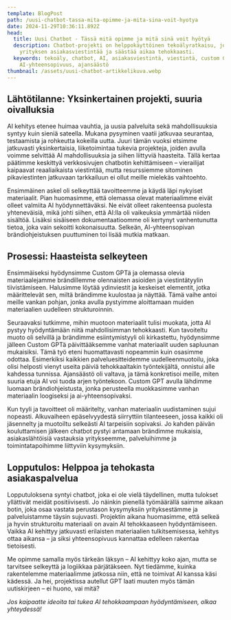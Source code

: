 ```yaml
---
template: BlogPost
path: /uusi-chatbot-tassa-mita-opimme-ja-mita-sina-voit-hyotya
date: 2024-11-29T10:36:11.892Z
head:
  title: Uusi Chatbot - Tässä mitä opimme ja mitä sinä voit hyötyä
  description: Chatbot-projekti on helppokäyttöinen tekoälyratkaisu, joka parantaa
    yrityksen asiakasviestintää ja säästää aikaa tehokkaasti.
  keywords: tekoäly, chatbot, AI, asiakasviestintä, viestintä, custom GPT,
    AI-yhteensopivuus, ajansäästö
thumbnail: /assets/uusi-chatbot-artikkelikuva.webp
---
```

## Lähtötilanne: Yksinkertainen projekti, suuria oivalluksia

AI kehitys etenee huimaa vauhtia, ja uusia palveluita sekä mahdollisuuksia syntyy kuin sieniä sateella. Mukana pysyminen vaatii jatkuvaa seurantaa, testaamista ja rohkeutta kokeilla uutta. Juuri tämän vuoksi etsimme jatkuvasti yksinkertaisia, liiketoimintaa tukevia projekteja, joiden avulla voimme selvittää AI mahdollisuuksia ja siihen liittyviä haasteita. Tällä kertaa päätimme keskittyä verkkosivujen chatbotin kehittämiseen – vierailijat kaipaavat reaaliaikaista viestintää, mutta resurssiemme sitominen pikaviestinten jatkuvaan tarkkailuun ei ollut meille mielekäs vaihtoehto.


Ensimmäinen askel oli selkeyttää tavoitteemme ja käydä läpi nykyiset materiaalit. Pian huomasimme, että olemassa olevat materiaalimme eivät olleet valmiita AI hyödynnettäväksi. Ne eivät olleet rakenteensa puolesta yhteneväisiä, mikä johti siihen, että AI:lla oli vaikeuksia ymmärtää niiden sisältöä. Lisäksi sisäiseen dokumentaatioomme oli kertynyt vanhentunutta tietoa, joka vain sekoitti kokonaisuutta. Selkeän, AI-yhteensopivan brändiohjeistuksen puuttuminen toi lisää mutkia matkaan.

## Prosessi: Haasteista selkeyteen

Ensimmäiseksi hyödynsimme Custom GPTä ja olemassa olevia materiaalejamme brändillemme olennaisten asioiden ja viestintätyylin tiivistämiseen. Halusimme löytää ydinviestit ja keskeiset elementit, jotka määrittelevät sen, miltä brändimme kuulostaa ja näyttää. Tämä vaihe antoi meille vankan pohjan, jonka avulla pystyimme aloittamaan muiden materiaalien uudelleen strukturoinnin.


Seuraavaksi tutkimme, mihin muotoon materiaalit tulisi muokata, jotta AI pystyy hyödyntämään niitä mahdollisimman tehokkaasti. Kun tavoiteltu muoto oli selvillä ja brändimme esiintymistyyli oli kirkastettu, hyödynsimme jälleen Custom GPTä päivittääksemme vanhat materiaalit uuden sapluunan mukaisiksi. Tämä työ eteni huomattavasti nopeammin kuin osasimme odottaa. Esimerkiksi kaikkien palveluesitteidemme uudelleenmuotoilu, joka olisi helposti vienyt useita päiviä tehokkaaltakin työntekijältä, onnistui alle kahdessa tunnissa. Ajansäästö oli valtava, ja tämä konkretisoi meille, miten suuria etuja AI voi tuoda arjen työntekoon. Custom GPT avulla lähdimme luomaan brändiohjeistusta, jonka perusteella muokkasimme vanhan materiaalin loogiseksi ja ai-yhteensopivaksi.


Kun tyyli ja tavoitteet oli määritelty, vanhan materiaalin uudistaminen sujui nopeasti. Alkuvaiheen epäselvyydestä siirryttiin tilanteeseen, jossa kaikki oli jäsennelty ja muotoiltu selkeästi AI tarpeisiin sopivaksi. Jo kahden päivän kouluttamisen jälkeen chatbot pystyi antamaan brändimme mukaisia, asiakaslähtöisiä vastauksia yritykseemme, palveluihimme ja toimintatapoihimme liittyviin kysymyksiin.

## Lopputulos: Helppoa ja tehokasta asiakaspalvelua

Lopputuloksena syntyi chatbot, joka ei ole vielä täydellinen, mutta tulokset yllättivät meidät positiivisesti. Jo näinkin pienellä työmäärällä saimme aikaan botin, joka osaa vastata perustason kysymyksiin yrityksestämme ja palveluistamme täysin sujuvasti. Projektin aikana huomasimme, että selkeä ja hyvin strukturoitu materiaali on avain AI tehokkaaseen hyödyntämiseen. Vaikka AI kehittyy jatkuvasti erilaisten materiaalien tulkitsemisessa, kehitys ottaa aikansa – ja siksi yhteensopivuus kannattaa edelleen rakentaa tietoisesti.


Me opimme samalla myös tärkeän läksyn – AI kehittyy koko ajan, mutta se tarvitsee selkeyttä ja logiikkaa pärjätäkseen. Nyt tiedämme, kuinka rakentelemme materiaalimme jatkossa niin, että ne toimivat AI kanssa käsi kädessä. Ja hei, projektissa autellut GPT laati muuten myös tämän uutiskirjeen – ei huono, vai mitä?

*Jos kaipaatte ideoita tai tukea AI tehokkaampaan hyödyntämiseen, olkaa yhteydessä!*